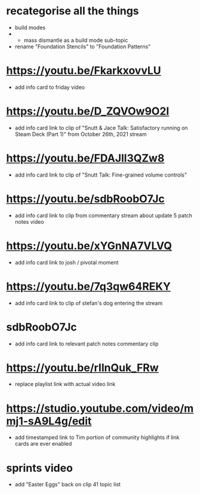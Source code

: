# recategorise all the things
* build modes
* * mass dismantle as a build mode sub-topic
* rename "Foundation Stencils" to "Foundation Patterns"

# https://youtu.be/FkarkxovvLU
- add info card to friday video

# https://youtu.be/D_ZQVOw9O2I
- add info card link to clip of "Snutt & Jace Talk: Satisfactory running on Steam Deck (Part 1)" from October 26th, 2021 stream

# https://youtu.be/FDAJll3QZw8
- add info card link to clip of "Snutt Talk: Fine-grained volume controls"

# https://youtu.be/sdbRoobO7Jc
- add info card link to clip from commentary stream about update 5 patch notes video

# https://youtu.be/xYGnNA7VLVQ
- add info card link to josh / pivotal moment

# https://youtu.be/7q3qw64REKY
- add info card link to clip of stefan's dog entering the stream

# sdbRoobO7Jc
- add info card link to relevant patch notes commentary clip

# https://youtu.be/rIlnQuk_FRw
- replace playlist link with actual video link

# https://studio.youtube.com/video/mmj1-sA9L4g/edit
- add timestamped link to Tim portion of community highlights if link cards are ever enabled

# sprints video
- add "Easter Eggs" back on clip 41 topic list
